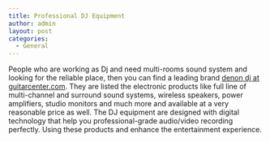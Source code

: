 ```yaml
---
title: Professional DJ Equipment
author: admin
layout: post
categories:
  - General
---
```

People who are working as Dj and need multi-rooms sound system and looking for the reliable place, then you can find a leading brand <a href="http://www.guitarcenter.com/Denon/">denon dj at guitarcenter.com</a>. They are listed the electronic products like full line of multi-channel and surround sound systems, wireless speakers, power amplifiers, studio monitors and much more and available at a very reasonable price as well. The DJ equipment are designed with digital technology that help you professional-grade audio/video recording perfectly. Using these products and enhance the entertainment experience.
